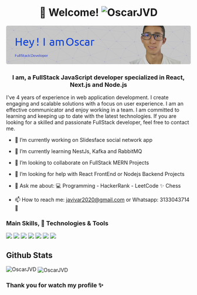 <h1 align="center">👋 Welcome! <img src="https://komarev.com/ghpvc/?username=OscarJVD&label=Profile%20views&color=0e75b6&style=flat" alt="OscarJVD" /></h1>
<img src="https://github.com/OscarJVD/OscarJVD/blob/main/github-header-image%20(8).png?raw=true"/>
<h3 align="center">I am, a FullStack JavaScript developer specialized in React, Next.js and Node.js</h3>
I've 4 years of experience in web application development. I create engaging and scalable solutions with a focus on user experience. I am an effective communicator and enjoy working in a team. I am committed to learning and keeping up to date with the latest technologies. If you are looking for a skilled and passionate FullStack developer, feel free to contact me.

- 🔭 I’m currently working on Slidesface social network app
- 🌱 I’m currently learning NestJs, Kafka and RabbitMQ
- 👯 I’m looking to collaborate on FullStack MERN Projects
- 🤔 I’m looking for help with React FrontEnd or Nodejs Backend Projects 
- 💬 Ask me about:
💻 Programming - HackerRank - LeetCode
✨ Chess

- 📫 How to reach me: javivar2020@gmail.com or Whatsapp: 3133043714 🧩

### Main Skills, 🔧 Technologies & Tools
![](https://img.shields.io/badge/Framework-React-informational?style=flat&logo=react&logoColor=white&color=3bac3a)
![](https://img.shields.io/badge/Language-TypeScript-informational?style=flat&logo=typescript&logoColor=white&color=3bac3a)
![](https://img.shields.io/badge/Language-JavaScript-informational?style=flat&logo=javascript&logoColor=white&color=3bac3a)
![](https://img.shields.io/badge/Database-MongoDB-informational?style=flat&logo=mongodb&logoColor=white&color=3bac3a)
![](https://img.shields.io/badge/Shell-Bash-informational?style=flat&logo=gnu-bash&logoColor=white&color=inactive)
![](https://img.shields.io/badge/Tools-PostgreSQL-informational?style=flat&logo=postgresql&logoColor=white&color=informational)
![](https://img.shields.io/badge/Tools-Docker-informational?style=flat&logo=docker&logoColor=white&color=blue)

## Github Stats
<p><img align="left" src="https://github-readme-stats.vercel.app/api/top-langs?username=OscarJVD&show_icons=true&locale=en&layout=compact&theme=radical" alt="OscarJVD" /></p>
<p>&nbsp;<img align="center" src="https://github-readme-stats.vercel.app/api?username=OscarJVD&show_icons=true&locale=en&theme=radical" alt="OscarJVD" /></p>

### Thank you for watch my profile ✨

